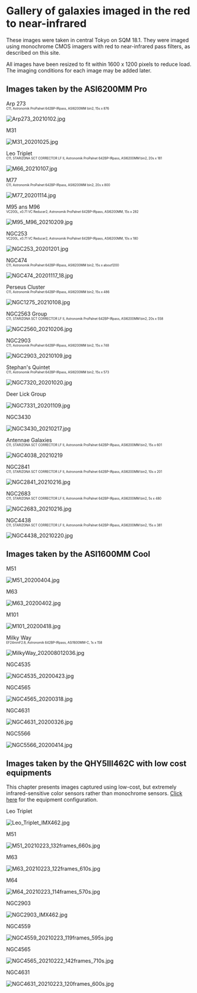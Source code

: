 # Gallery of galaxies imaged in the red to near-infrared

These images were taken in central Tokyo on SQM 18.1. They were imaged using monochrome CMOS imagers with red to near-infrared pass filters, as described on this site.

All images have been resized to fit within 1600 x 1200 pixels to reduce load. The imaging conditions for each image may be added later.

## Images taken by the ASI6200MM Pro
Arp 273
<span style="font-size: 60%;"><br>C11, Astronomik ProPalnet 642BP-IRpass, ASI6200MM bin2, 15s x 876</span>

![Arp273_20210102.jpg](pictures/asi6200mm/Arp273_20210102.jpg)

M31

![M31_20201025.jpg](pictures/asi6200mm/M31_20201025.jpg)

Leo Triplet
<span style="font-size: 60%;"><br>C11, STARIZONA SCT CORRECTOR LF II, Astronomik ProPalnet 642BP-IRpass, ASI6200MM bin2, 20s x 181</span>

![M66_20210107.jpg](pictures/asi6200mm/M66_20210107.jpg)

M77
<span style="font-size: 60%;"><br>C11, Astronomik ProPalnet 642BP-IRpass, ASI6200MM bin2, 20s x 800</span>

![M77_20201114.jpg](pictures/asi6200mm/M77_20201114.jpg)

M95 ans M96
<span style="font-size: 60%;"><br>VC200L, x0.71 VC Reducer2, Astronomik ProPalnet 642BP-IRpass, ASI6200MM, 15s x 282</span>

![M95_M96_20210209.jpg](pictures/asi6200mm/M95_M96_20210209.jpg)

NGC253
<span style="font-size: 60%;"><br>VC200L, x0.71 VC Reducer2, Astronomik ProPalnet 642BP-IRpass, ASI6200MM, 10s x 180</span>

![NGC253_20201201.jpg](pictures/asi6200mm/NGC253_20201201.jpg)

NGC474
<span style="font-size: 60%;"><br>C11, Astronomik ProPalnet 642BP-IRpass, ASI6200MM bin2, 15s x about1200</span>

![NGC474_20201117_18.jpg](pictures/asi6200mm/NGC474_20201117_18.jpg)

Perseus Cluster
<span style="font-size: 60%;"><br>C11, Astronomik ProPalnet 642BP-IRpass, ASI6200MM bin2, 15s x 486</span>

![NGC1275_20210108.jpg](pictures/asi6200mm/NGC1275_20210108.jpg)

NGC2563 Group
<span style="font-size: 60%;"><br>C11, STARIZONA SCT CORRECTOR LF II, Astronomik ProPalnet 642BP-IRpass, ASI6200MM bin2, 20s x 558</span>

![NGC2560_20210206.jpg](pictures/asi6200mm/NGC2560_20210206.jpg)

NGC2903
<span style="font-size: 60%;"><br>C11, Astronomik ProPalnet 642BP-IRpass, ASI6200MM bin2, 15s x 748</span>

![NGC2903_20210109.jpg](pictures/asi6200mm/NGC2903_20210109.jpg)

Stephan's Quintet
<span style="font-size: 60%;"><br>C11, Astronomik ProPalnet 642BP-IRpass, ASI6200MM bin2, 15s x 573</span>

![NGC7320_20201020.jpg](pictures/asi6200mm/NGC7320_20201020.jpg)

Deer Lick Group

![NGC7331_20201109.jpg](pictures/asi6200mm/NGC7331_20201109.jpg)

NGC3430

![NGC3430_20210217.jpg](pictures/asi6200mm/NGC3430_20210217.jpg)

Antennae Galaxies
<span style="font-size: 60%;"><br>C11, STARIZONA SCT CORRECTOR LF II, Astronomik ProPalnet 642BP-IRpass, ASI6200MM bin2, 15s x 601</span>

![NGC4038_20210219](pictures/asi6200mm/NGC4038_20210219.jpg)

NGC2841
<span style="font-size: 60%;"><br>C11, STARIZONA SCT CORRECTOR LF II, Astronomik ProPalnet 642BP-IRpass, ASI6200MM bin2, 10s x 201</span>

![NGC2841_20210216.jpg](pictures/asi6200mm/NGC2841_20210216.jpg)

NGC2683
<span style="font-size: 60%;"><br>C11, STARIZONA SCT CORRECTOR LF II, Astronomik ProPalnet 642BP-IRpass, ASI6200MM bin2, 5s x 480</span>

![NGC2683_20210216.jpg](pictures/asi6200mm/NGC2683_20210216.jpg)

NGC4438
<span style="font-size: 60%;"><br>C11, STARIZONA SCT CORRECTOR LF II, Astronomik ProPalnet 642BP-IRpass, ASI6200MM bin2, 15s x 381</span>

![NGC4438_20210220.jpg](pictures/asi6200mm/NGC4438_20210220.jpg)



## Images taken by the ASI1600MM Cool

M51

![M51_20200404.jpg](pictures/asi1600mm/M51_20200404.jpg)

M63

![M63_20200402.jpg](pictures/asi1600mm/M63_20200402.jpg)

M101

![M101_20200418.jpg](pictures/asi1600mm/M101_20200418.jpg)

Milky Way
<span style="font-size: 60%;"><br>EF24mmF2.8, Astronomik 642BP-IRpass, ASI1600MM-C, 1s x 158</span>

![MilkyWay_202008012036.jpg](pictures/asi1600mm/MilkyWay_202008012036.jpg)

<!--
Antennae Galaxies

![NGC4038_20200316.jpg](pictures/asi1600mm/NGC4038_20200316.jpg)
-->

NGC4535

![NGC4535_20200423.jpg](pictures/asi1600mm/NGC4535_20200423.jpg)

NGC4565

![NGC4565_20200318.jpg](pictures/asi1600mm/NGC4565_20200318.jpg)

NGC4631

![NGC4631_20200326.jpg](pictures/asi1600mm/NGC4631_20200326.jpg)

NGC5566

![NGC5566_20200414.jpg](pictures/asi1600mm/NGC5566_20200414.jpg)

## Images taken by the QHY5III462C with low cost equipments
This chapter presents images captured using low-cost, but extremely infrared-sensitive color sensors rather than monochrome sensors. [Click here](IMX462_QHT5III462C_NIRgalaxyImaging.md) for the equipment configuration.

Leo Triplet

![Leo_Triplet_IMX462.jpg](pictures/qhy5iii462c/Leo_Triplet_IMX462.jpg)

M51

![M51_20210223_132frames_660s.jpg](pictures/qhy5iii462c/M51_20210223_132frames_660s.jpg)

M63

![M63_20210223_122frames_610s.jpg](pictures/qhy5iii462c/M63_20210223_122frames_610s.jpg)

M64

![M64_20210223_114frames_570s.jpg](pictures/qhy5iii462c/M64_20210223_114frames_570s.jpg)

NGC2903

![NGC2903_IMX462.jpg](pictures/qhy5iii462c/NGC2903_IMX462.jpg)

NGC4559

![NGC4559_20210223_119frames_595s.jpg](pictures/qhy5iii462c/NGC4559_20210223_119frames_595s.jpg)

NGC4565

![NGC4565_20210222_142frames_710s.jpg](pictures/qhy5iii462c/NGC4565_20210222_142frames_710s.jpg)

NGC4631

![NGC4631_20210223_120frames_600s.jpg](pictures/qhy5iii462c/NGC4631_20210223_120frames_600s.jpg)

